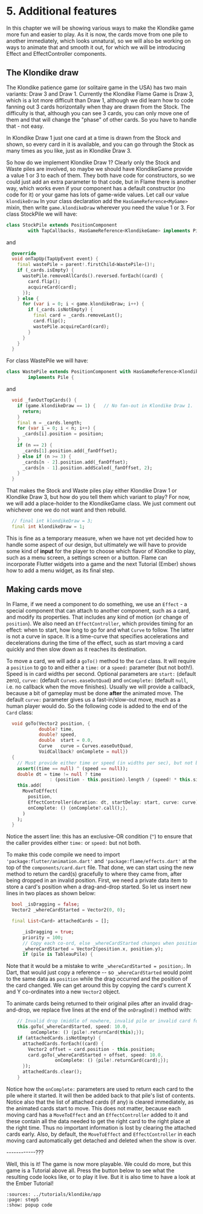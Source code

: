 # 5. Additional features

In this chapter we will be showing various ways to make the Klondike game more fun and easier to
play. As it is now, the cards move from one pile to another immediately, which looks unnatural, so
we will also be working on ways to animate that and smooth it out, for which we will be introducing
Effect and EffectController components.

## The Klondike draw

The Klondike patience game (or solitaire game in the USA) has two main variants: Draw 3 and Draw 1. Currently the Klondike Flame Game is Draw 3, which is a lot more difficult than Draw 1, although we
did learn how to code fanning out 3 cards horizontally when thay are drawn from the Stock. The
difficulty is that, although you can see 3 cards, you can only move one of them and that will change
the "phase" of other cards. So you have to handle that - not easy.

In Klondike Draw 1 just one card at a time is drawn from the Stock and shown, so every card in it is
available, and you can go through the Stock as many times as you like, just as in Klondike Draw 3.

So how do we implement Klondike Draw 1? Clearly only the Stock and Waste piles are involved, so
maybe we should have KlondikeGame provide a value 1 or 3 to each of them. They both have code for
constructors, so we could just add an extra parameter to that code, but in Flame there is another
way, which works even if your component has a default constructor (no code for it) or your game has
lots of game-wide values. Let call our value `klondikeDraw` In your class declaration add the
`HasGameReference<MyGame>` mixin, then write `game.klondikeDraw` wherever you need the value 1 or 3.
For class StockPile we will have:
```dart
class StockPile extends PositionComponent
        with TapCallbacks, HasGameReference<KlondikeGame> implements Pile {
```
and
```dart
  @override
  void onTapUp(TapUpEvent event) {
    final wastePile = parent!.firstChild<WastePile>()!;
    if (_cards.isEmpty) {
      wastePile.removeAllCards().reversed.forEach((card) {
        card.flip();
        acquireCard(card);
      });
    } else {
      for (var i = 0; i < game.klondikeDraw; i++) {
        if (_cards.isNotEmpty) {
          final card = _cards.removeLast();
          card.flip();
          wastePile.acquireCard(card);
        }
      }
    }
  }
```

For class WastePile we will have:
```dart
class WastePile extends PositionComponent with HasGameReference<KlondikeGame>
        implements Pile {
```
and
```dart
  void _fanOutTopCards() {
    if (game.klondikeDraw == 1) {   // No fan-out in Klondike Draw 1.
      return;
    }
    final n = _cards.length;
    for (var i = 0; i < n; i++) {
      _cards[i].position = position;
    }
    if (n == 2) {
      _cards[1].position.add(_fanOffset);
    } else if (n >= 3) {
      _cards[n - 2].position.add(_fanOffset);
      _cards[n - 1].position.addScaled(_fanOffset, 2);
    }
  }
```

That makes the Stock and Waste piles play either Klondike Draw 1 or Klondike Draw 3, but how do you
tell them which variant to play? For now, we will add a place-holder to the KlondikeGame class.
We just comment out whichever one we do not want and then rebuild.
```dart
  // final int klondikeDraw = 3;
  final int klondikeDraw = 1;
```
This is fine as a temporary measure, when we have not yet decided how to handle some aspect of
our design, but ultimately we will have to provide some kind of **input** for the player to choose
which flavor of Klondike to play, such as a menu screen, a settings screen or a button. Flame can
incorporate Flutter widgets into a game and the next Tutorial (Ember) shows how to add a menu
widget, as its final step.

## Making cards move

In Flame, if we need a component to do something, we use an `Effect` - a special component that can
attach to another component, such as a card, and modify its properties. That includes any kind of
motion (or change of `position`). We also need an `EffectController`, which provides timing for an
effect: when to start, how long to go for and what `Curve` to follow. The latter is not a curve in
space. It is a time-curve that specifies accelerations and decelerations during the time of the
effect, such as start moving a card quickly and then slow down as it reaches its destination.

To move a card, we will add a `goTo()` method to the `Card` class. It will require a `position` to
go to and either a `time:` or a `speed:` parameter (but not both!). Speed is in card widths per
second. Optional parameters are `start:` (default zero), `curve:` (default `Curves.easeOutQuad`)
and `onComplete:` (default `null`, i.e. no callback when the move finishes). Usually we will
provide a callback, because a bit of gameplay must be done **after** the animated move. The default
`curve:` parameter gives us a fast-in/slow-out move, much as a human player would do. So the
following code is added to the end of the `Card` class:
```dart
  void goTo(Vector2 position, {
            double? time,
            double? speed,
            double  start = 0.0,
            Curve   curve = Curves.easeOutQuad,
            VoidCallback? onComplete = null})
  {
    // Must provide either time or speed (in widths per sec), but not both.
    assert((time == null) ^ (speed == null));
    double dt = time != null ? time
                : (position - this.position).length / (speed! * this.size.x);
    this.add(
      MoveToEffect(
        position,
        EffectController(duration: dt, startDelay: start, curve: curve),
        onComplete: () {onComplete?.call();},
      )
    );
  }
```
Notice the assert line: this has an exclusive-OR condition (`^`) to ensure that the caller provides
either `time:` or `speed:` but not both.

To make this code compile we need to import `'package:flutter/animation.dart'` and
`'package:flame/effects.dart'` at the top of the `components/card.dart` file. That done, we can
start using the new method to return the card(s) gracefully to where they came from, after being
dropped in an invalid position. First, we need a private data item to store a card's position when
a drag-and-drop started. So let us insert new lines in two places as shown below:
```dart
  bool _isDragging = false;
  Vector2 _whereCardStarted = Vector2(0, 0);

  final List<Card> attachedCards = [];
```
```dart
      _isDragging = true;
      priority = 100;
      // Copy each co-ord, else _whereCardStarted changes when position does.
      _whereCardStarted = Vector2(position.x, position.y);
      if (pile is TableauPile) {
```
Note that it would be a mistake to write `_whereCardStarted = position;`. In Dart, that would just
copy a reference -- so `_whereCardStarted` would point to the same data as `position` while the
drag occurred and the position of the card changed. We can get around this by copying the card's
current X and Y co-ordinates into a new `Vector2` object.

To animate cards being returned to their original piles after an invalid drag-and-drop, we replace
five lines at the end of the `onDragEnd()` method with:
```dart
    // Invalid drop (middle of nowhere, invalid pile or invalid card for pile).
    this.goTo(_whereCardStarted, speed: 10.0,
         onComplete: () {pile!.returnCard(this);});
    if (attachedCards.isNotEmpty) {
      attachedCards.forEach((card) {
        Vector2 offset = card.position - this.position;
        card.goTo(_whereCardStarted + offset, speed: 10.0,
                  onComplete: () {pile!.returnCard(card);});
      });
      attachedCards.clear();
    }
```
Notice how the `onComplete:` parameters are used to return each card to the pile where it started.
It will then be added back to that pile's list of contents. Notice also that the list of attached
cards (if any) is cleared immediately, as the animated cards start to move. This does not matter,
because each moving card has a `MoveToEffect` and an `EffectController` added to it and these
contain all the data needed to get the right card to the right place at the right time. Thus
no important information is lost by clearing the attached cards early. Also, by default, the
`MoveToEffect` and `EffectController` in each moving card automatically get detached and deleted
when the show is over.




------------???

Well, this is it! The game is now more playable. We could do more, but this game is a Tutorial above
all. Press the button below to see what the resulting code looks like, or to play it live. But it is
also time to have a look at the Ember Tutorial!

```{flutter-app}
:sources: ../tutorials/klondike/app
:page: step5
:show: popup code
```
